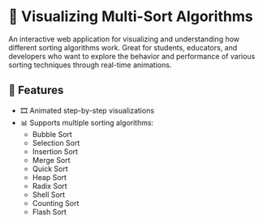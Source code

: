 # 🔢 Visualizing Multi-Sort Algorithms

An interactive web application for visualizing and understanding how different sorting algorithms work. Great for students, educators, and developers who want to explore the behavior and performance of various sorting techniques through real-time animations.

## 🚀 Features

- 🎞️ Animated step-by-step visualizations
- 📊 Supports multiple sorting algorithms:
  - Bubble Sort
  - Selection Sort
  - Insertion Sort
  - Merge Sort
  - Quick Sort
  - Heap Sort
  - Radix Sort
  - Shell Sort
  - Counting Sort
  - Flash Sort
    
